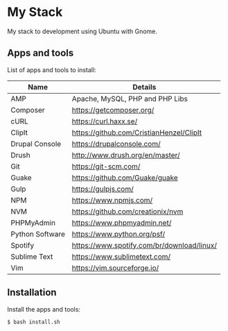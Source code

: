 # My Stack
My stack to development using Ubuntu with Gnome.

## Apps and tools
List of apps and tools to install:

| Name | Details |
| - | - |
| AMP | Apache, MySQL, PHP and PHP Libs |
| Composer | https://getcomposer.org/ |
| cURL | https://curl.haxx.se/ |
| ClipIt | https://github.com/CristianHenzel/ClipIt |
| Drupal Console | https://drupalconsole.com/ |
| Drush | http://www.drush.org/en/master/ |
| Git | https://git-scm.com/ |
| Guake | https://github.com/Guake/guake |
| Gulp | https://gulpjs.com/ |
| NPM | https://www.npmjs.com/ |
| NVM | https://github.com/creationix/nvm |
| PHPMyAdmin | https://www.phpmyadmin.net/ |
| Python Software | https://www.python.org/psf/ |
| Spotify | https://www.spotify.com/br/download/linux/ |
| Sublime Text | https://www.sublimetext.com/ |
| Vim | https://vim.sourceforge.io/ |

## Installation
Install the apps and tools:

```sh
$ bash install.sh
